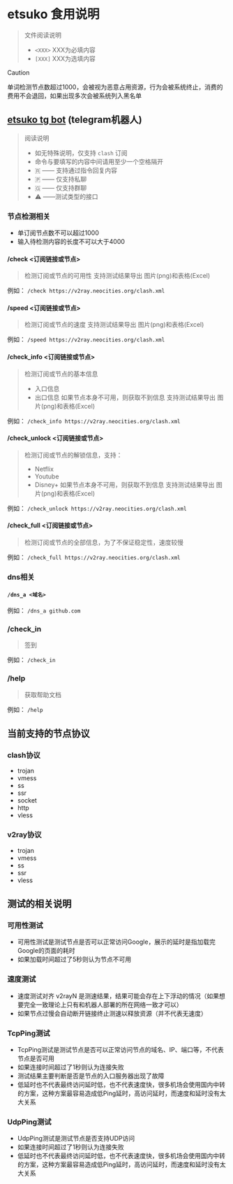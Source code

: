# etsuko 食用说明

> 文件阅读说明
> - `<XXX>` XXX为必填内容
> - `[XXX]` XXX为选填内容

> [!CAUTION]
> 单词检测节点数超过1000，会被视为恶意占用资源，行为会被系统终止，消费的费用不会退回，如果出现多次会被系统列入黑名单

## [etsuko tg bot](https://t.me/nicoetsukobot)  (telegram机器人)
> 阅读说明
> - 如无特殊说明，仅支持 `clash` 订阅
> - 命令与要填写的内容中间请用至少一个空格隔开
> - 🇷 —— 支持通过指令回复内容
> - 🇵 —— 仅支持私聊
> - 🇬 —— 仅支持群聊
> - ⚠︎ ——测试类型的接口

### 节点检测相关

- 单订阅节点数不可以超过1000
- 输入待检测内容的长度不可以大于4000

#### /check <订阅链接或节点>

> 检测订阅或节点的可用性
> 支持测试结果导出 图片(png)和表格(Excel)

例如：
`/check https://v2ray.neocities.org/clash.xml`

#### /speed <订阅链接或节点>

> 检测订阅或节点的速度
> 支持测试结果导出 图片(png)和表格(Excel)

例如：
`/speed https://v2ray.neocities.org/clash.xml`

#### /check_info <订阅链接或节点>

> 检测订阅或节点的基本信息
>   - 入口信息
>   - 出口信息
> 如果节点本身不可用，则获取不到信息
> 支持测试结果导出 图片(png)和表格(Excel)

例如：
`/check_info https://v2ray.neocities.org/clash.xml`

#### /check_unlock <订阅链接或节点>

> 检测订阅或节点的解锁信息，支持：
>   - Netflix
>   - Youtube
>   - Disney+
> 如果节点本身不可用，则获取不到信息
> 支持测试结果导出 图片(png)和表格(Excel)

例如：
`/check_unlock https://v2ray.neocities.org/clash.xml`

#### /check_full <订阅链接或节点>

> 检测订阅或节点的全部信息，为了不保证稳定性，速度较慢

例如：
`/check_full https://v2ray.neocities.org/clash.xml`

### dns相关

#### `/dns_a <域名>`

例如：
`/dns_a github.com`

### /check_in

> 签到

例如：
`/check_in`

### /help

> 获取帮助文档

例如：
`/help`

## 当前支持的节点协议

### clash协议

- trojan
- vmess
- ss
- ssr
- socket
- http
- vless

### v2ray协议

- trojan
- vmess
- ss
- ssr
- vless

## 测试的相关说明

### 可用性测试

- 可用性测试是测试节点是否可以正常访问Google，展示的延时是指加载完Google的页面的耗时
- 如果加载时间超过了5秒则认为节点不可用

### 速度测试

- 速度测试对齐 v2rayN 是测速结果，结果可能会存在上下浮动的情况（如果想要完全一致理论上只有和机器人部署的所在网络一致才可以）
- 如果节点过慢会自动断开链接终止测速以释放资源（并不代表无速度）

### TcpPing测试

- TcpPing测试是测试节点是否可以正常访问节点的域名、IP、端口等，不代表节点是否可用
- 如果连接时间超过了1秒则认为连接失败
- 测试结果主要判断是否是节点的入口服务器出现了故障
- 低延时也不代表最终访问延时低，也不代表速度快，很多机场会使用国内中转的方案，这种方案最容易造成低Ping延时，高访问延时，而速度和延时没有太大关系

### UdpPing测试

- UdpPing测试是测试节点是否支持UDP访问
- 如果连接时间超过了1秒则认为连接失败
- 低延时也不代表最终访问延时低，也不代表速度快，很多机场会使用国内中转的方案，这种方案最容易造成低Ping延时，高访问延时，而速度和延时没有太大关系

